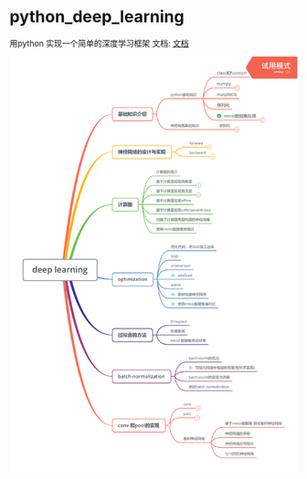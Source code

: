 # python_deep_learning
用python 实现一个简单的深度学习框架
文档:
[文档](./docs/深度学习入门-v3.pdf)

![Image text](docs/deepLearning.png)
